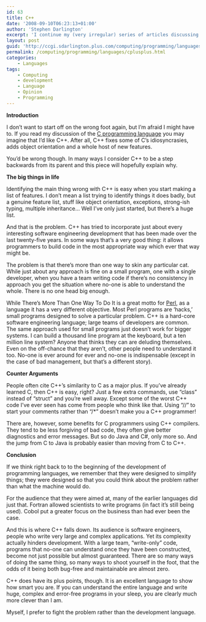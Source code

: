 ```yaml
---
id: 63
title: C++
date: '2008-09-10T06:23:13+01:00'
author: 'Stephen Darlington'
excerpt: 'I continue my (very irregular) series of articles discussing various programming languages. This time it''s the turn of C++.'
layout: post
guid: 'http://ccgi.sdarlington.plus.com/computing/programming/languages/c-2.html'
permalink: /computing/programming/languages/cplusplus.html
categories:
    - Languages
tags:
    - Computing
    - development
    - Language
    - Opinion
    - Programming
---
```


**Introduction**

I don’t want to start off on the wrong foot again, but I’m afraid I might have to. If you read my discussion of the [C programming language](/computing/programming/languages/c.html) you may imagine that I’d like C++. After all, C++ fixes some of C’s idiosyncrasies, adds object orientation and a whole host of new features.

You’d be wrong though. In many ways I consider C++ to be a step backwards from its parent and this piece will hopefully explain why.

**The big things in life**

Identifying the main thing wrong with C++ is easy when you start making a list of features. I don’t mean a list trying to identify things it does badly, but a genuine feature list, stuff like object orientation, exceptions, strong-ish typing, multiple inheritance… Well I’ve only just started, but there’s a huge list.

And that is the problem. C++ has tried to incorporate just about every interesting software engineering development that has been made over the last twenty-five years. In some ways that’s a very good thing: it allows programmers to build code in the most appropriate way which ever that way might be.

The problem is that there’s more than one way to skin any particular cat. While just about any approach is fine on a small program, one with a single developer, when you have a team writing code if there’s no consistency in approach you get the situation where no-one is able to understand the whole. There is no one head big enough.

While There’s More Than One Way To Do It is a great motto for [Perl](/computing/programming/languages/perl.html), as a language it has a very different objective. Most Perl programs are ‘hacks,’ small programs designed to solve a particular problem. C++ is a hard-core software engineering language; large teams of developers are common. The same approach used for small programs just doesn’t work for bigger systems. I can build a thousand line program at the keyboard, but a ten million line system? Anyone that thinks they can are deluding themselves. Even on the off-chance that they aren’t, other people need to understand it too. No-one is ever around for ever and no-one is indispensable (except in the case of bad management, but that’s a different story).

**Counter Arguments**

People often cite C++’s similarity to C as a major plus. If you’ve already learned C, then C++ is easy, right? Just a few extra commands, use “class” instead of “struct” and you’re well away. Except some of the worst C++ code I’ve ever seen has come from people who think like that. Using “//” to start your comments rather than “/\*” doesn’t make you a C++ programmer!

There are, however, some benefits for C programmers using C++ compilers. They tend to be less forgiving of bad code, they often give better diagnostics and error messages. But so do Java and C#, only more so. And the jump from C to Java is probably easier than moving from C to C++.

**Conclusion**

If we think right back to to the beginning of the development of programming languages, we remember that they were designed to simplify things; they were designed so that you could think about the problem rather than what the machine would do.

For the audience that they were aimed at, many of the earlier languages did just that. Fortran allowed scientists to write programs (in fact it’s still being used). Cobol put a greater focus on the business than had ever been the case.

And this is where C++ falls down. Its audience is software engineers, people who write very large and complex applications. Yet its complexity actually hinders development. With a large team, “write-only” code, programs that no-one can understand once they have been constructed, become not just possible but almost guaranteed. There are so many ways of doing the same thing, so many ways to shoot yourself in the foot, that the odds of it being both bug-free and maintainable are almost zero.

C++ does have its plus points, though. It is an excellent language to show how smart you are. If you can understand the entire language and write huge, complex and error-free programs in your sleep, you are clearly much more clever than I am.

Myself, I prefer to fight the problem rather than the development language.